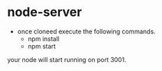 # node-server
- once cloneed execute the following commands.
  - npm install
  - npm start

your node will start running on port 3001.

